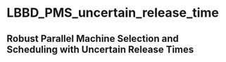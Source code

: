 # LBBD_PMS_uncertain_release_time
## Robust Parallel Machine Selection and Scheduling with Uncertain Release Times
